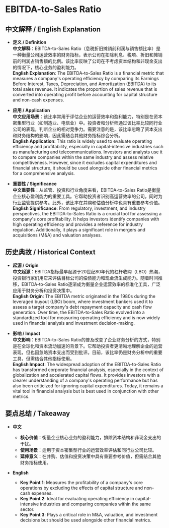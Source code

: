 # EBITDA-to-Sales Ratio

## 中文解释 / English Explanation

* **定义 / Definition**  
  **中文解释**：EBITDA-to-Sales Ratio（息税折旧摊销前利润与销售额比率）是一种衡量公司运营效率的财务指标，表示公司在扣除利息、税项、折旧和摊销前的利润占销售额的比例。该比率反映了公司在不考虑资本结构和非现金支出的情况下，核心业务的盈利能力。  
  **English Explanation**: The EBITDA-to-Sales Ratio is a financial metric that measures a company's operating efficiency by comparing its Earnings Before Interest, Taxes, Depreciation, and Amortization (EBITDA) to its total sales revenue. It indicates the proportion of sales revenue that is converted into operating profit before accounting for capital structure and non-cash expenses.

* **应用 / Application**  
  **中文应用场景**：该比率常用于评估企业的运营效率和盈利能力，特别是在资本密集型行业（如制造业、电信业）中。投资者和分析师通过该比率比较同行业公司的表现，判断企业的相对竞争力。需要注意的是，该比率忽略了资本支出和财务结构的影响，因此需结合其他财务指标综合分析。  
  **English Application**: This ratio is widely used to evaluate operating efficiency and profitability, especially in capital-intensive industries such as manufacturing and telecommunications. Investors and analysts use it to compare companies within the same industry and assess relative competitiveness. However, since it excludes capital expenditures and financial structure, it should be used alongside other financial metrics for a comprehensive analysis.

* **重要性 / Significance**  
  **中文重要性**：从监管、投资和行业角度来看，EBITDA-to-Sales Ratio是衡量企业核心盈利能力的重要工具。它帮助投资者识别高运营效率的公司，同时为行业监管提供参考。此外，该比率在并购和估值分析中也具有重要参考价值。  
  **English Significance**: From regulatory, investment, and industry perspectives, the EBITDA-to-Sales Ratio is a crucial tool for assessing a company's core profitability. It helps investors identify companies with high operating efficiency and provides a reference for industry regulation. Additionally, it plays a significant role in mergers and acquisitions (M&A) and valuation analyses.

## 历史典故 / Historical Context

* **起源 / Origin**  
  **中文起源**：EBITDA指标最早起源于20世纪80年代的杠杆收购（LBO）热潮，投资银行家们用它来评估目标公司的偿债能力和现金流生成能力。随着时间推移，EBITDA-to-Sales Ratio逐渐成为衡量企业运营效率的标准化工具，广泛应用于财务分析和投资决策中。  
  **English Origin**: The EBITDA metric originated in the 1980s during the leveraged buyout (LBO) boom, where investment bankers used it to assess a target company's debt repayment capacity and cash flow generation. Over time, the EBITDA-to-Sales Ratio evolved into a standardized tool for measuring operating efficiency and is now widely used in financial analysis and investment decision-making.

* **影响 / Impact**  
  **中文影响**：EBITDA-to-Sales Ratio的普及改变了企业财务分析的方式，特别是在全球化和资本流动加速的背景下。它帮助投资者更清晰地理解企业的运营表现，但也因忽略资本支出而受到批评。目前，该比率仍是财务分析中的重要工具，但需结合其他指标使用。  
  **English Impact**: The widespread adoption of the EBITDA-to-Sales Ratio has transformed corporate financial analysis, especially in the context of globalization and accelerated capital flows. It provides investors with a clearer understanding of a company's operating performance but has also been criticized for ignoring capital expenditures. Today, it remains a vital tool in financial analysis but is best used in conjunction with other metrics.

## 要点总结 / Takeaway

* **中文**  
  - **核心价值**：衡量企业核心业务的盈利能力，排除资本结构和非现金支出的干扰。  
  - **使用场景**：适用于资本密集型行业的运营效率评估和同行业公司比较。  
  - **延伸意义**：在并购、估值和投资决策中具有重要参考价值，但需结合其他财务指标使用。

* **English**  
  - **Key Point 1**: Measures the profitability of a company's core operations by excluding the effects of capital structure and non-cash expenses.  
  - **Key Point 2**: Ideal for evaluating operating efficiency in capital-intensive industries and comparing companies within the same sector.  
  - **Key Point 3**: Plays a critical role in M&A, valuation, and investment decisions but should be used alongside other financial metrics.